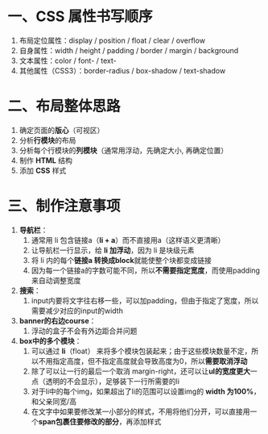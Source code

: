 # 一、CSS 属性书写顺序

1. 布局定位属性：display / position / float / clear / overflow
2. 自身属性：width / height / padding / border / margin / background
3. 文本属性：color / font- / text-
4. 其他属性（CSS3）：border-radius / box-shadow / text-shadow

# 二、布局整体思路

1. 确定页面的**版心**（可视区）
2. 分析**行模块**的布局
3. 分析每个行模块的**列模块**（通常用浮动，先确定大小, 再确定位置）
4. 制作 **HTML** 结构
5. 添加 **CSS** 样式

# 三、制作注意事项

1. **导航栏**：
	1. 通常用 li 包含链接a（**li + a**）而不直接用a（这样语义更清晰）
	2. 让导航栏一行显示，给 **li 加浮动**，因为 li 是块级元素
	3. 将 li 内的每个**链接a 转换成block**就能使整个块都变成链接
	4. 因为每一个链接a的字数可能不同，所以**不需要指定宽度**，而使用padding来自动调整宽度
2. **搜索**：
	1. input内要将文字往右移一些，可以加padding，但由于指定了宽度，所以需要减少对应的input的width
3. **banner的右边course**：
	1. 浮动的盒子不会有外边距合并问题
4. **box中的多个模块**：
	1. 可以通过 **li**（float） 来将多个模块包装起来；由于这些模块数量不定，所以不用指定高度，但不指定高度就会导致高度为0，所以**需要取消浮动**
	2. 除了可以让一行的最后一个取消 margin-right，还可以让**ul的宽度更大**一点（透明的不会显示），足够装下一行所需要的li
	3. 对于li中的每个img，如果超出了li的范围可以设置img的 **width 为100%**，和父亲同宽/高
	4. 在文字中如果要修改某一小部分的样式，不用将他们分开，可以直接用一个**span包裹住要修改的部分**，再添加样式
